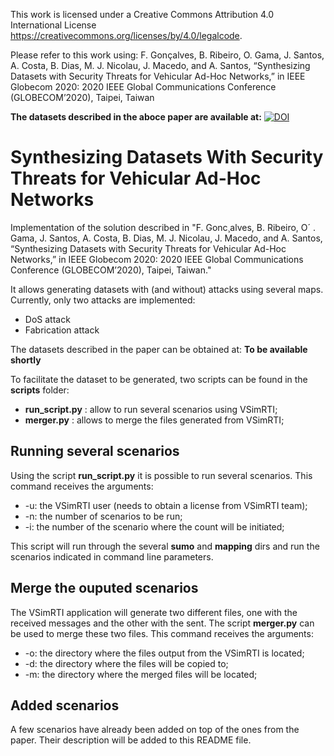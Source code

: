
This work is licensed under a Creative Commons Attribution 4.0 International License https://creativecommons.org/licenses/by/4.0/legalcode.

Please refer to this work using: F. Gonçalves, B. Ribeiro, O. Gama, J. Santos, A. Costa, B. Dias, M. J. Nicolau, J. Macedo, and A. Santos, “Synthesizing Datasets with Security Threats for Vehicular Ad-Hoc Networks,” 
in IEEE Globecom 2020: 2020 IEEE Global Communications Conference (GLOBECOM’2020), Taipei, Taiwan

**The datasets described in the aboce paper are available at:** [![DOI](https://zenodo.org/badge/DOI/10.5281/zenodo.4304411.svg)](https://doi.org/10.5281/zenodo.4304411)



# Synthesizing Datasets With Security Threats for Vehicular Ad-Hoc Networks

Implementation of the solution described in "F. Gonc¸alves, B. Ribeiro, O´ . Gama, J. Santos, A. Costa, B. Dias, M. J. Nicolau, J. Macedo, and A. Santos, “Synthesizing Datasets with Security Threats for Vehicular Ad-Hoc Networks,” in IEEE Globecom 2020: 2020 IEEE Global Communications Conference (GLOBECOM’2020), Taipei, Taiwan."

It allows generating datasets with (and without) attacks using several maps. Currently, only two attacks are implemented:

- DoS attack
- Fabrication attack

The datasets described in the paper can be obtained at: **To be available shortly**

To facilitate the dataset to be generated, two scripts can be found in the  **scripts** folder:

- **run_script.py** : allow to run several scenarios using VSimRTI;
- **merger.py** : allows to merge the files generated from VSimRTI;

## Running several scenarios

Using the script **run_script.py** it is possible to run several scenarios. This command receives the arguments:

- -u: the VSimRTI user (needs to obtain a license from VSimRTI team);
- -n: the number of scenarios to be run;
- -i: the number of the scenario where the count will be initiated;

This script will run through the several **sumo** and **mapping** dirs and run the scenarios indicated in command line parameters.

## Merge the ouputed scenarios

The VSimRTI application will generate two different files, one with the received messages and the other with the sent. The script **merger.py** can be used to merge these two files. This command receives the arguments:

- -o: the directory where the files output from the VSimRTI is located;
- -d: the directory where the files will be copied to;
- -m: the directory where the merged files will be located;

## Added scenarios

A few scenarios have already been added on top of the ones from the paper. Their description will be added to this README file.

